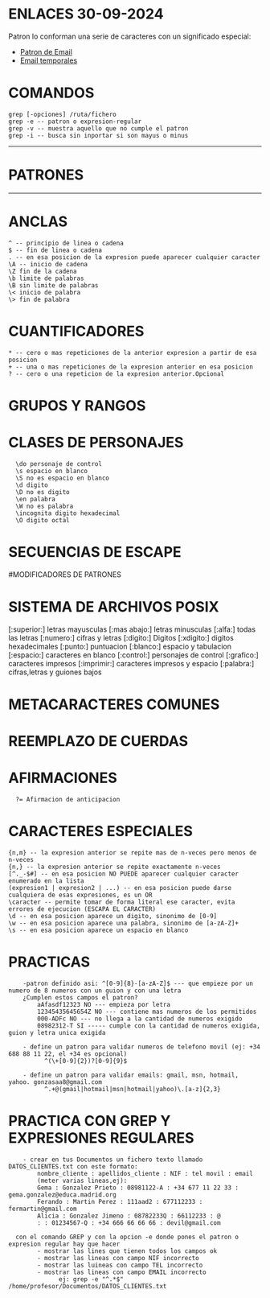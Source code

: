# ENLACES 30-09-2024
Patron lo conforman una serie de caracteres con un significado especial:  
<ul>
      <li><a href="https://emailregex.com/">Patron de Email</a></li>
      <li><a href="https://10minutemail.com/">Email temporales</a></li>
</ul>

# COMANDOS
    grep [-opciones] /ruta/fichero
    grep -e -- patron o expresion-regular
    grep -v -- muestra aquello que no cumple el patron
    grep -i -- busca sin inportar si son mayus o minus

--------------------
# PATRONES
--------------------
# ANCLAS
    ^ -- principio de linea o cadena
    $ -- fin de linea o cadena
    . -- en esa posicion de la expresion puede aparecer cualquier caracter
    \A -- inicio de cadena
    \Z fin de la cadena
    \b limite de palabras
    \B sin limite de palabras
    \< inicio de palabra
    \> fin de palabra
    
# CUANTIFICADORES
    * -- cero o mas repeticiones de la anterior expresion a partir de esa posicion
    + -- una o mas repeticiones de la expresion anterior en esa posicion
    ? -- cero o una repeticion de la expresion anterior.Opcional
    
# GRUPOS Y RANGOS

# CLASES DE PERSONAJES
      \do personaje de control
      \s espacio en blanco
      \S no es espacio en blanco
      \d digito
      \D no es digito
      \en palabra
      \W no es palabra
      \incognita digito hexadecimal
      \O digito octal
      
# SECUENCIAS DE ESCAPE

#MODIFICADORES DE PATRONES

# SISTEMA DE ARCHIVOS POSIX
[:superior:] letras mayusculas
[:mas abajo:] letras minusculas
[:alfa:] todas las letras
[:numero:] cifras y letras
[:digito:] Digitos
[:xdigito:] digitos hexadecimales
[:punto:] puntuacion
[:blanco:] espacio y tabulacion
[:espacio:] caracteres en blanco
[:control:] personajes de control
[:grafico:] caracteres impresos
[:imprimir:] caracteres impresos y espacio
[:palabra:] cifras,letras y guiones bajos

# METACARACTERES COMUNES

# REEMPLAZO DE CUERDAS

# AFIRMACIONES
      ?= Afirmacion de anticipacion
# CARACTERES ESPECIALES

    {n,m} -- la expresion anterior se repite mas de n-veces pero menos de n-veces
    {n,} -- la expresion anterior se repite exactamente n-veces
    [^._-$#] -- en esa posicion NO PUEDE aparecer cualquier caracter enumerado en la lista
    (expresion1 | expresion2 | ...) -- en esa posicion puede darse cualquiera de esas expresiones, es un OR
    \caracter -- permite tomar de forma literal ese caracter, evita errores de ejecucion (ESCAPA EL CARACTER)
    \d -- en esa posicion aparece un digito, sinonimo de [0-9]
    \w -- en esa posicion aparece una palabra, sinonimo de [a-zA-Z]+
    \s -- en esa posicion aparece un espacio en blanco

# PRACTICAS
        -patron definido asi: ^[0-9]{8}-[a-zA-Z]$ --- que empieze por un numero de 8 numeros con un guion y con una letra
        ¿Cumplen estos campos el patron?
            aAfasdf12323 NO --- empieza por letra
            12345435645654Z NO --- contiene mas numeros de los permitidos
            000-ADFc NO --- no llega a la cantidad de numeros exigido
            08982312-T SI ----- cumple con la cantidad de numeros exigida, guion y letra unica exigida

        - define un patron para validar numeros de telefono movil (ej: +34 688 88 11 22, el +34 es opcional)
              ^(\+[0-9]{2})?[0-9]{9}$

        - define un patron para validar emails: gmail, msn, hotmail, yahoo. gonzasaa8@gmail.com
              ^.+@(gmail|hotmail|msn|hotmail|yahoo)\.[a-z]{2,3}

# PRACTICA CON GREP Y EXPRESIONES REGULARES
        - crear en tus Documentos un fichero texto llamado DATOS_CLIENTES.txt con este formato:
            nombre_cliente : apellidos_cliente : NIF : tel movil : email
            (meter varias lineas,ej):
            Gema : Gonzalez Prieto : 08981122-A : +34 677 11 22 33 : gema.gonzalez@educa.madrid.org
            Ferando : Martin Perez : 111aad2 : 677112233 : fermartin@gmail.com
            Alicia : Gonzalez Jimeno : 08782233Q : 66112233 : @
            : : 01234567-Q : +34 666 66 66 66 : devil@gmail.com

      con el comando GREP y con la opcion -e donde pones el patron o expresion regular hay que hacer
            - mostrar las lines que tienen todos los campos ok
            - mostrar las lineas con campo NIF incorrecto
            - mostrar las luineas con campo TEL incorrecto
            - mostrar las lineas con campo EMAIL incorrecto
                  ej: grep -e "^.*$" /home/profesor/Documentos/DATOS_CLIENTES.txt
